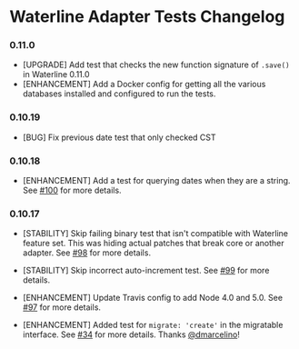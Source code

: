 # Waterline Adapter Tests Changelog

### 0.11.0

* [UPGRADE] Add test that checks the new function signature of `.save()` in Waterline 0.11.0
* [ENHANCEMENT] Add a Docker config for getting all the various databases installed and configured to run the tests.

### 0.10.19

* [BUG] Fix previous date test that only checked CST

### 0.10.18

* [ENHANCEMENT] Add a test for querying dates when they are a string. See [#100](https://github.com/balderdashy/waterline-adapter-tests/pull/100) for more details.

### 0.10.17

* [STABILITY] Skip failing binary test that isn't compatible with Waterline feature set. This was hiding actual patches that break core or another adapter. See [#98](https://github.com/balderdashy/waterline-adapter-tests/pull/98) for more details.

* [STABILITY] Skip incorrect auto-increment test. See [#99](https://github.com/balderdashy/waterline-adapter-tests/pull/99) for more details.

* [ENHANCEMENT] Update Travis config to add Node 4.0 and 5.0. See [#97](https://github.com/balderdashy/waterline-adapter-tests/pull/97) for more details.

* [ENHANCEMENT] Added test for `migrate: 'create'` in the migratable interface. See [#34](https://github.com/balderdashy/waterline-adapter-tests/pull/34) for more details. Thanks [@dmarcelino](https://github.com/dmarcelino)!
